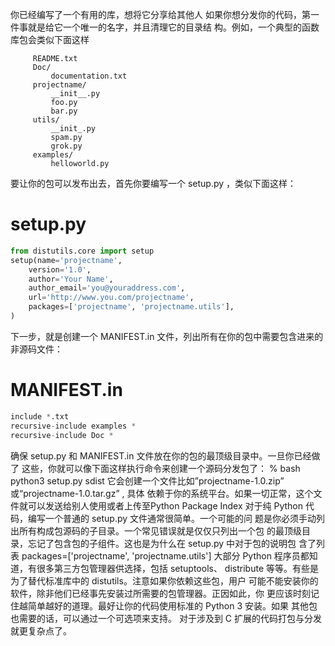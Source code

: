 你已经编写了一个有用的库，想将它分享给其他人
如果你想分发你的代码，第一件事就是给它一个唯一的名字，并且清理它的目录结
构。例如，一个典型的函数库包会类似下面这样
```projectname/
     README.txt
     Doc/
         documentation.txt
     projectname/
         __init__.py
         foo.py
         bar.py
     utils/
         __init_.py
         spam.py
         grok.py
     examples/
         helloworld.py 
```
要让你的包可以发布出去，首先你要编写一个 setup.py ，类似下面这样：
# setup.py
```python
from distutils.core import setup
setup(name='projectname',
    version='1.0',
    author='Your Name',
    author_email='you@youraddress.com',
    url='http://www.you.com/projectname',
    packages=['projectname', 'projectname.utils'],
)
```
下一步，就是创建一个 MANIFEST.in 文件，列出所有在你的包中需要包含进来的非源码文件：
# MANIFEST.in
```python
include *.txt
recursive-include examples *
recursive-include Doc *
```
确保 setup.py 和 MANIFEST.in 文件放在你的包的最顶级目录中。一旦你已经做了
这些，你就可以像下面这样执行命令来创建一个源码分发包了：
% bash python3 setup.py sdist
它会创建一个文件比如”projectname-1.0.zip” 或“projectname-1.0.tar.gz” , 具体
依赖于你的系统平台。如果一切正常，这个文件就可以发送给别人使用或者上传至Python Package Index
对于纯 Python 代码，编写一个普通的 setup.py 文件通常很简单。一个可能的问
题是你必须手动列出所有构成包源码的子目录。一个常见错误就是仅仅只列出一个包
的最顶级目录，忘记了包含包的子组件。这也是为什么在 setup.py 中对于包的说明包
含了列表 packages=['projectname', 'projectname.utils']
大部分 Python 程序员都知道，有很多第三方包管理器供选择，包括 setuptools、
distribute 等等。有些是为了替代标准库中的 distutils。注意如果你依赖这些包，用户
可能不能安装你的软件，除非他们已经事先安装过所需要的包管理器。正因如此，你
更应该时刻记住越简单越好的道理。最好让你的代码使用标准的 Python 3 安装。如果
其他包也需要的话，可以通过一个可选项来支持。
对于涉及到 C 扩展的代码打包与分发就更复杂点了。